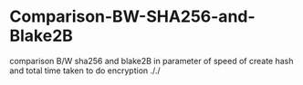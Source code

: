 # Comparison-BW-SHA256-and-Blake2B
comparison B/W sha256 and blake2B in parameter of speed of create hash and total time taken to do encryption
././

